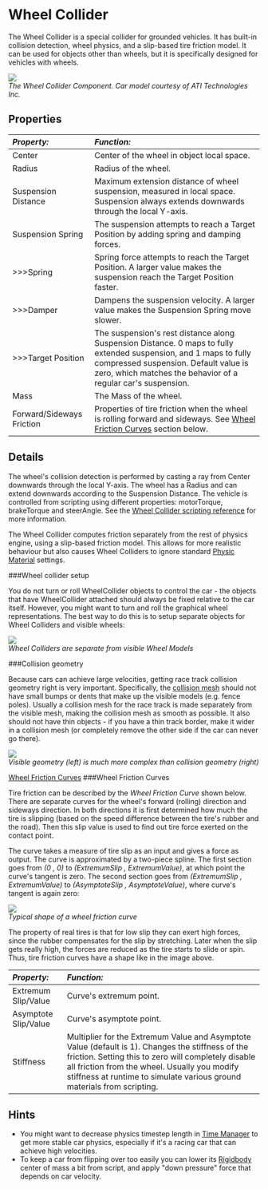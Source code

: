 Wheel Collider
==============


The <span class=keyword>Wheel Collider</span> is a special collider for grounded vehicles. It has built-in collision detection, wheel physics, and a slip-based tire friction model.  It can be used for objects other than wheels, but it is specifically designed for vehicles with wheels.


![](http://docwiki.hq.unity3d.com/uploads/Main/Inspector-WheelCollider.png)  
_The Wheel Collider Component. Car model courtesy of ATI Technologies Inc._


Properties
----------



|**_Property:_** |**_Function:_** |
|:---|:---|
|<span class=component>Center</span> |Center of the wheel in object local space. |
|<span class=component>Radius</span> |Radius of the wheel. |
|<span class=component>Suspension Distance</span> |Maximum extension distance of wheel suspension, measured in local space. Suspension always extends downwards through the local Y-axis. |
|<span class=component>Suspension Spring</span> |The suspension attempts to reach a <span class=component>Target Position</span> by adding spring and damping forces. |
|>>><span class=component>Spring</span> |Spring force attempts to reach the <span class=component>Target Position</span>. A larger value makes the suspension reach the <span class=component>Target Position</span> faster. |
|>>><span class=component>Damper</span> |Dampens the suspension velocity. A larger value makes the <span class=component>Suspension Spring</span> move slower. |
|>>><span class=component>Target Position</span> |The suspension's rest distance along Suspension Distance. 0 maps to fully extended suspension, and 1 maps to fully compressed suspension. Default value is zero, which matches the behavior of a regular car's suspension. |
|<span class=component>Mass</span> |The Mass of the wheel. |
|<span class=component>Forward/Sideways Friction</span> |Properties of tire friction when the wheel is rolling forward and sideways. See [Wheel Friction Curves](#Friction) section below. |


Details
-------


The wheel's collision detection is performed by casting a ray from <span class=component>Center</span> downwards through the local Y-axis. The wheel has a <span class=component>Radius</span> and can extend downwards according to the <span class=component>Suspension Distance</span>. The vehicle is controlled from scripting using different properties: <span class=component>motorTorque</span>, <span class=component>brakeTorque</span> and <span class=component>steerAngle</span>. See the [Wheel Collider scripting reference](ScriptRef:WheelCollider.html) for more information.

The Wheel Collider computes friction separately from the rest of physics engine, using a slip-based friction model. This allows for more realistic behaviour but also causes Wheel Colliders to ignore standard [Physic Material](class-PhysicMaterial.md) settings.


###Wheel collider setup

You do not turn or roll WheelCollider objects to control the car - the objects that have WheelCollider attached should always be fixed relative to the car itself. However, you might want to turn and roll the graphical wheel representations. The best way to do this is to setup separate objects for Wheel Colliders and visible wheels:


![](http://docwiki.hq.unity3d.com/uploads/Main/WheelsSetup.png)  
_Wheel Colliders are separate from visible Wheel Models_


###Collision geometry

Because cars can achieve large velocities, getting race track collision geometry right is very important. Specifically, the [collision mesh](class-MeshCollider.md) should not have small bumps or dents that make up the visible models (e.g. fence poles). Usually a collision mesh for the race track is made separately from the visible mesh, making the collision mesh as smooth as possible. It also should not have thin objects - if you have a thin track border, make it wider in a collision mesh (or completely remove the other side if the car can never go there).


![](http://docwiki.hq.unity3d.com/uploads/Main/WheelGeometries.png)  
_Visible geometry (left) is much more complex than collision geometry (right)_


[Wheel Friction Curves](#Friction)
###Wheel Friction Curves

Tire friction can be described by the _Wheel Friction Curve_ shown below. There are separate curves for the wheel's forward (rolling) direction and sideways direction. In both directions it is first determined how much the tire is slipping (based on the speed difference between the tire's rubber and the road). Then this slip value is used to find out tire force exerted on the contact point.

The curve takes a measure of tire slip as an input and gives a force as output. The curve is approximated by a two-piece spline. The first section goes from _(0 , 0)_ to _(<span class=component>ExtremumSlip</span> , <span class=component>ExtremumValue</span>)_, at which point the curve's tangent is zero. The second section goes from _(<span class=component>ExtremumSlip</span> , <span class=component>ExtremumValue</span>)_ to _(<span class=component>AsymptoteSlip</span> , <span class=component>AsymptoteValue</span>)_, where curve's tangent is again zero:


![](http://docwiki.hq.unity3d.com/uploads/Main/WheelFrictionCurve.png)  
_Typical shape of a wheel friction curve_

The property of real tires is that for low slip they can exert high forces, since the rubber compensates for the slip by stretching. Later when the slip gets really high, the forces are reduced as the tire starts to slide or spin. Thus,  tire friction curves have a shape like in the image above.


|**_Property:_** |**_Function:_** |
|:---|:---|
|<span class=component>Extremum Slip/Value</span> |Curve's extremum point. |
|<span class=component>Asymptote Slip/Value</span> |Curve's asymptote point. |
|<span class=component>Stiffness</span> |Multiplier for the <span class=component>Extremum Value</span> and <span class=component>Asymptote Value</span> (default is 1). Changes the stiffness of the friction. Setting this to zero will completely disable all friction from the wheel. Usually you modify stiffness at runtime to simulate various ground materials from scripting. |


Hints
-----

* You might want to decrease physics timestep length in [Time Manager](class-TimeManager.md) to get more stable car physics, especially if it's a racing car that can achieve high velocities.
* To keep a car from flipping over too easily you can lower its [Rigidbody](class-Rigidbody.md) center of mass a bit from script, and apply "down pressure" force that depends on car velocity.
